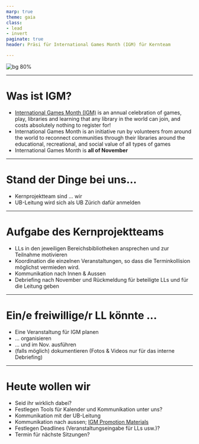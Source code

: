 ```yaml
---
marp: true
theme: gaia
class: 
- lead
- invert
paginate: true
header: Präsi für International Games Month (IGM) für Kernteam

---
```



![bg 80%](https://games.ala.org/wp-content/uploads/IGM_Logo_Africa-Europe.png)


---

# Was ist IGM?
- [International Games Month (IGM)](https://games.ala.org/international-games-month/) is an annual celebration of games, play, libraries and learning that any library in the world can join, and costs absolutely nothing to register for!
- International Games Month is an initiative run by volunteers from around the world to reconnect communities through their libraries around the educational, recreational, and social value of all types of games
- International Games Month is __all of November__

---

# Stand der Dinge bei uns...
- Kernprojektteam sind ... wir 
- UB-Leitung wird sich als UB Zürich dafür anmelden 

---

# Aufgabe des Kernprojektteams
- LLs in den jeweiligen Bereichsbibliotheken ansprechen und zur Teilnahme motivieren
- Koordination die einzelnen Veranstaltungen, so dass die Terminkollision möglichst vermieden wird. 
- Kommunikation nach Innen & Aussen
- Debriefing nach November und Rückmeldung für beteiligte LLs und für die Leitung geben


---

# Ein/e __freiwillige/r__ LL könnte ...
- Eine Veranstaltung für IGM planen
- ... organisieren
- ... und im Nov. ausführen
- (falls möglich) dokumentieren (Fotos & Videos nur für das interne Debriefing) 

---

# Heute wollen wir 
- Seid ihr wirklich dabei?
- Festlegen Tools für Kalender und Kommunikation unter uns?
- Kommunikation mit der UB-Leitung
- Kommunikation nach aussen; [IGM Promotion Materials](https://games.ala.org/igm_promos/)
- Festlegen Deadlines (Veranstaltungseingabe für LLs usw.)?
- Termin für nächste Sitzungen?